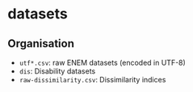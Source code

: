 # datasets
## Organisation
- `utf*.csv`: raw ENEM datasets (encoded in UTF-8)
- `dis`: Disability datasets
- `raw-dissimilarity.csv`: Dissimilarity indices
